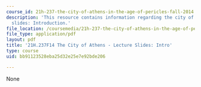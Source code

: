 ```yaml
---
course_id: 21h-237-the-city-of-athens-in-the-age-of-pericles-fall-2014
description: 'This resource contains information regarding the city of athens - lecture
  slides: Introduction.'
file_location: /coursemedia/21h-237-the-city-of-athens-in-the-age-of-pericles-fall-2014/bb91123528eba25d32e25e7e92bde206_MIT21H_237F14_Intro.pdf
file_type: application/pdf
layout: pdf
title: '21H.237F14 The City of Athens - Lecture Slides: Intro'
type: course
uid: bb91123528eba25d32e25e7e92bde206

---
```

None